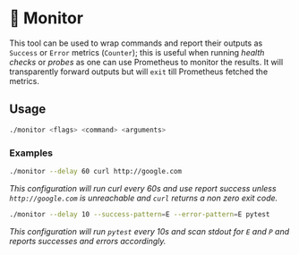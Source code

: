 # 👀 Monitor

This tool can be used to wrap commands and report their outputs as `Success` or `Error` metrics (`Counter`); this is useful when running _health checks_ or _probes_ as one can use Prometheus to monitor the results. It will transparently forward outputs but will `exit` till Prometheus fetched the metrics.

## Usage

```sh
./monitor <flags> <command> <arguments>
```

### Examples

```sh
./monitor --delay 60 curl http://google.com
```

_This configuration will run curl every 60s and use report success unless `http://google.com` is unreachable and `curl` returns a non zero exit code._

```sh
./monitor --delay 10 --success-pattern=E --error-pattern=E pytest
```

_This configuration will run `pytest` every 10s and scan stdout for `E` and `P` and reports successes and errors accordingly._